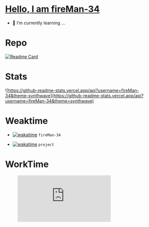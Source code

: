 # [Hello, I am fireMan-34](https://fireman-34.github.io/)
- 🌱 I’m currently learning ...

# Repo
[![Readme Card](https://github-readme-stats.vercel.app/api/pin/?username=fireMan-34&repo=hexo-filter-markdown-auto-indent&theme=synthwave)](https://github.com/fireMan-34/hexo-filter-markdown-auto-indent)

# Stats
![https://github-readme-stats.vercel.app/api?username=fireMan-34&theme-synthwave](https://github-readme-stats.vercel.app/api?username=fireMan-34&theme=synthwave)

# Weaktime

- [![wakatime](https://wakatime.com/badge/user/a34ca63b-ead6-4b13-8b8f-ca28ee4db1bb/project/4791a7b9-444a-4381-807b-bbaea3a58cad.svg)](https://wakatime.com/badge/user/a34ca63b-ead6-4b13-8b8f-ca28ee4db1bb/project/4791a7b9-444a-4381-807b-bbaea3a58cad) `fireMan-34`

- [![wakatime](https://wakatime.com/badge/user/a34ca63b-ead6-4b13-8b8f-ca28ee4db1bb/project/d20969b8-965a-48f6-b080-e49a2ac5e5b8.svg)](https://wakatime.com/badge/user/a34ca63b-ead6-4b13-8b8f-ca28ee4db1bb/project/d20969b8-965a-48f6-b080-e49a2ac5e5b8) `project`



# WorkTime

<figure><embed src="https://wakatime.com/share/@a34ca63b-ead6-4b13-8b8f-ca28ee4db1bb/3b1bfc70-e366-407b-948a-67a266f07aef.svg"></embed></figure>

